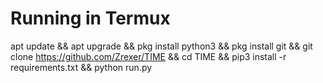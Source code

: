 # Running in Termux 

apt update &&
apt upgrade &&
pkg install python3 && 
pkg install git &&
git clone https://github.com/Zrexer/TIME && 
cd TIME && 
pip3 install -r requirements.txt &&
python run.py 
